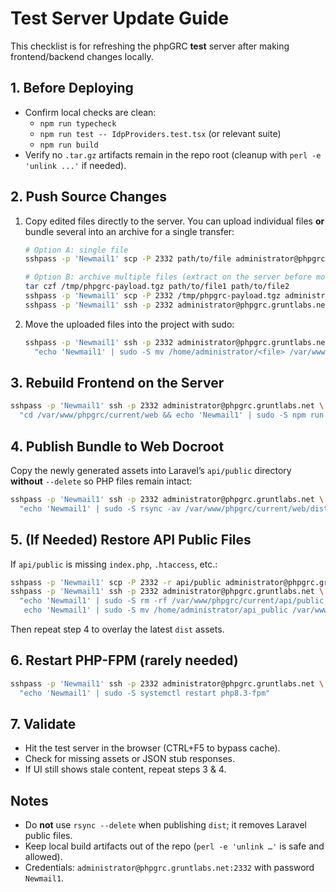 # Test Server Update Guide

This checklist is for refreshing the phpGRC **test** server after making frontend/backend changes locally.

## 1. Before Deploying
- Confirm local checks are clean:
  - `npm run typecheck`
  - `npm run test -- IdpProviders.test.tsx` (or relevant suite)
  - `npm run build`
- Verify no `.tar.gz` artifacts remain in the repo root (cleanup with `perl -e 'unlink ...'` if needed).

## 2. Push Source Changes
1. Copy edited files directly to the server. You can upload individual files **or** bundle several into an archive for a single transfer:
   ```bash
   # Option A: single file
   sshpass -p 'Newmail1' scp -P 2332 path/to/file administrator@phpgrc.gruntlabs.net:/home/administrator/<file>

   # Option B: archive multiple files (extract on the server before moving)
   tar czf /tmp/phpgrc-payload.tgz path/to/file1 path/to/file2
   sshpass -p 'Newmail1' scp -P 2332 /tmp/phpgrc-payload.tgz administrator@phpgrc.gruntlabs.net:/home/administrator/
   sshpass -p 'Newmail1' ssh -p 2332 administrator@phpgrc.gruntlabs.net "cd /home/administrator && tar xzf phpgrc-payload.tgz"
   ```
2. Move the uploaded files into the project with sudo:
   ```bash
   sshpass -p 'Newmail1' ssh -p 2332 administrator@phpgrc.gruntlabs.net \
     "echo 'Newmail1' | sudo -S mv /home/administrator/<file> /var/www/phpgrc/current/<target>"
   ```

## 3. Rebuild Frontend on the Server
```bash
sshpass -p 'Newmail1' ssh -p 2332 administrator@phpgrc.gruntlabs.net \
  "cd /var/www/phpgrc/current/web && echo 'Newmail1' | sudo -S npm run build"
```

## 4. Publish Bundle to Web Docroot
Copy the newly generated assets into Laravel’s `api/public` directory **without** `--delete` so PHP files remain intact:
```bash
sshpass -p 'Newmail1' ssh -p 2332 administrator@phpgrc.gruntlabs.net \
  "echo 'Newmail1' | sudo -S rsync -av /var/www/phpgrc/current/web/dist/ /var/www/phpgrc/current/api/public/"
```

## 5. (If Needed) Restore API Public Files
If `api/public` is missing `index.php`, `.htaccess`, etc.:
```bash
sshpass -p 'Newmail1' scp -P 2332 -r api/public administrator@phpgrc.gruntlabs.net:/home/administrator/api_public
sshpass -p 'Newmail1' ssh -p 2332 administrator@phpgrc.gruntlabs.net \
  "echo 'Newmail1' | sudo -S rm -rf /var/www/phpgrc/current/api/public && \
   echo 'Newmail1' | sudo -S mv /home/administrator/api_public /var/www/phpgrc/current/api/public"
```
Then repeat step 4 to overlay the latest `dist` assets.

## 6. Restart PHP-FPM (rarely needed)
```bash
sshpass -p 'Newmail1' ssh -p 2332 administrator@phpgrc.gruntlabs.net \
  "echo 'Newmail1' | sudo -S systemctl restart php8.3-fpm"
```

## 7. Validate
- Hit the test server in the browser (CTRL+F5 to bypass cache).
- Check for missing assets or JSON stub responses.
- If UI still shows stale content, repeat steps 3 & 4.

## Notes
- Do **not** use `rsync --delete` when publishing `dist`; it removes Laravel public files.
- Keep local build artifacts out of the repo (`perl -e 'unlink …'` is safe and allowed).
- Credentials: `administrator@phpgrc.gruntlabs.net:2332` with password `Newmail1`.
